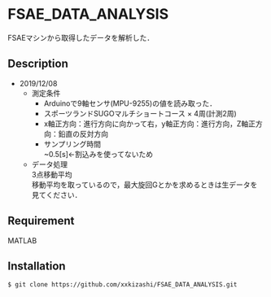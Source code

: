 # FSAE_DATA_ANALYSIS
FSAEマシンから取得したデータを解析した．

## Description
- 2019/12/08
    - 測定条件
        - Arduinoで9軸センサ(MPU-9255)の値を読み取った．
        - スポーツランドSUGOマルチショートコース × 4周(計測2周)
        - x軸正方向：進行方向に向かって右，y軸正方向：進行方向，Z軸正方向：鉛直の反対方向
        - サンプリング時間  
        ~0.5[s]←割込みを使ってないため
    - データ処理  
    3点移動平均  
    移動平均を取っているので，最大旋回Gとかを求めるときは生データを見てください．

## Requirement
MATLAB

## Installation
    $ git clone https://github.com/xxkizashi/FSAE_DATA_ANALYSIS.git